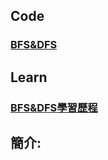 ## Code
### [BFS&DFS](https://github.com/Teresakao0421/teresa/blob/master/HW5/BFS.DFS.py)

## Learn
### [BFS&DFS學習歷程](https://github.com/Teresakao0421/teresa/blob/master/HW5/BFS%26DFS流程圖.程式碼學習歷程與BFS.DFS原理%26比較.ipynb)

## 簡介:
